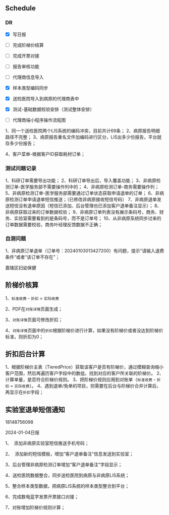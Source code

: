 ## Schedule
### DR
- [x] 写日报
- [ ] 完成阶梯价结算
- [ ] 完成开票对接
- [ ] 报告审核功能
- [ ] 代理商信息导入
- [x] 样本类型编码同步
- [x] 送检医院导入到病原的代理商表中
- [x] 测试-基础数据校验安排（测试整体安排）
- [ ] 代理商端小程序操作流程图


1、同一个送检医院两个LIS系统的编码冲突，目前共计69条；
2、病原报告明细路径不完整；
3、病原报告重名文件加编码进行区分，LIS出多少份报告，平台就存多少份报告；

4、客户菜单-根据客户ID获取耗材订单；

### 测试问题记录
1、科研订单需要导出功能；
2、科研订单导出后，导入覆盖功能；
3、非病原检测订单-医学服务部不需要操作列中的；
4、非病原检测订单-商务需要操作列；
5、非病原检测订单-医学服务部需要通过订单状态获取申请退单的订单；
6、非病原检测订单申请退单短信推送；（已修改非病原接收短信号码）
7、非病原退单发送短信没有退单原因（短信已添加、后台管理也已添加客户退单备注显示）；
8、非病原获取过来的订单数据校验；
9、非病原订单列表没有展示条码号，商务、财务、实验室需要看到的是条码号，而不是订单号；
10、从非病原系统同步过来的订单数据需要校验，商务叶经理反馈数据不正确；

### 自测问题
1、非病原订单退单（订单号：20240103013427200）有问题，提示”请输入退费条件“或者“该订单不存在”；


嘉陵区妇幼保健

## 阶梯价核算
1、`标准收费` - `折扣` = `实际收费`

2、PDF在`对账详情`页面生成；

3、`对账详情`页面可修改折扣；

4、`对账详情`页面中的`折扣`根据阶梯价进行计算，如果没有阶梯价或者没达到阶梯价标准，则折扣为0；


## 折扣后台计算
1、根据阶梯价主表（TieredPrice）获取该客户是否有阶梯价，通过模糊查询缩小客户范围，然后再遍历客户字段中的数组，找到对应的客户所关联的阶梯价。
2、计算单量，是否符合阶梯价规则。
3、把阶梯价规则应用到对账单（`标准收费` - `折扣` = `实际收费`）。
4、遇到退单/免单的项目，则需要在后台与阶梯价合并计算后，再显示在`折扣`字段；

## 实验室退单短信通知
18148756098

2024-01-04日报

1、  添加非病原实验室短信推送手机号码；

2、  添加新的短信模板，增加“客户退单备注”信息发送到实验室；

3、后台管理非病原检测订单增加“客户退单备注”字段显示；

4、送检医院数据整合，同步送检医院到病原与非病原LIS系统；

5、整合样本类型数据，把病原LIS系统的样本类型整合到平台；

6、完成数电蓝字发票开票接口对接；

7、对账增加阶梯价规则计算；
